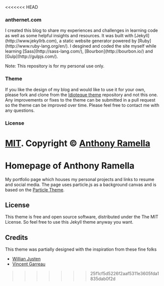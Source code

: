 <<<<<<< HEAD
### anthernet.com

<p>I created this blog to share my experiences and challenges in learning code as well as some helpful insights and resources. It was built with [Jekyll](http://www.jekyllrb.com), a static website generator powered by [Ruby](http://www.ruby-lang.org/en/). I desgined and coded the site myself while learning [Sass](http://sass-lang.com/), [Bourbon](http://bourbon.io/) and [Gulp](http://gulpjs.com/).

Note: This repository is for my personal use only.

### Theme
If you like the design of my blog and would like to use it for your own, please fork and clone from the [Idioteque theme](https://github.com/tonyynot/idioteque-theme) repository and not this one. Any improvements or fixes to the theme can be submitted in a pull request so the theme can be improved over time. Please feel free to contact me with any questions.

### License
[MIT](https://github.com/bk2dcradle/accent/blob/gh-pages/LICENSE). Copyright &copy; [Anthony Ramella](http://twitter.com/tonecodes)
=======
# Homepage of Anthony Ramella

My portfolio page which houses my personal projects and links to resume and social media. The page uses particle.js as a background canvas and is based on the [Particle Theme](https://github.com/nrandecker/particle/fork).

## License

This theme is free and open source software, distributed under the The MIT License. So feel free to use this Jekyll theme anyway you want.

## Credits

This theme was partially designed with the inspiration from these fine folks
- [Willian Justen](https://github.com/willianjusten/will-jekyll-template)
- [Vincent Garreau](https://github.com/VincentGarreau/particles.js/)
>>>>>>> 25f1cf5d5226f2aaf5311e3605fda1835dab0f2d
